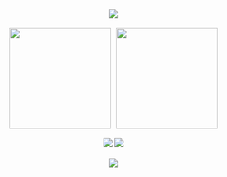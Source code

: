 <div align="center">
    <img src="https://img.shields.io/static/v1?label=Github&message=Gabriel Piva&color=f8efd4&style=for-the-badge&logo=GitHub">
</div>

<br>

<div align="center">
    <div style="display: flex; flex-wrap: wrap; justify-content: center; gap: 10px;">
        <img height="180em" src="https://github-readme-stats.vercel.app/api/top-langs/?username=gpiiva&layout=compact&langs_count=7&theme=dracula&bg_color=0d1117&hide_border=true"/>
        <img height="180em" src="https://github-readme-stats.vercel.app/api?username=gpiiva&show_icons=true&theme=dracula&include_all_commits=true&count_private=true&bg_color=0d1117&hide_border=true"/>
    </div>
</div>
<br>
<div align="center">
    <a href="https://www.linkedin.com/in/gabriel-piva/" target="_blank"><img src="https://img.shields.io/badge/LinkedIn-0077B5?style=for-the-badge&logo=linkedin&logoColor=white" target="_blank"></a>
    <a href="mailto:gabriel.piva@sou.unifal-mg.edu.br"><img src="https://img.shields.io/badge/-Gmail-%23333?style=for-the-badge&logo=gmail&logoColor=white&color=red" target="_blank"></a>
</div>
<br>
<div align="center">    
    <img src="https://steamuserimages-a.akamaihd.net/ugc/5080655502037665128/6262FE1F0AF40B9D68794197E6FD4737EC86B4E4/">
</div>
  
